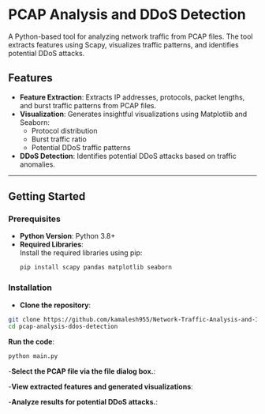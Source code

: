 # PCAP Analysis and DDoS Detection  

A Python-based tool for analyzing network traffic from PCAP files. The tool extracts features using Scapy, visualizes traffic patterns, and identifies potential DDoS attacks.

## Features
- **Feature Extraction**: Extracts IP addresses, protocols, packet lengths, and burst traffic patterns from PCAP files.
- **Visualization**: Generates insightful visualizations using Matplotlib and Seaborn:
  - Protocol distribution
  - Burst traffic ratio
  - Potential DDoS traffic patterns
- **DDoS Detection**: Identifies potential DDoS attacks based on traffic anomalies.

---

## Getting Started

### Prerequisites
- **Python Version**: Python 3.8+
- **Required Libraries**:  
  Install the required libraries using pip:
  ```bash
  pip install scapy pandas matplotlib seaborn

### Installation
- **Clone the repository**:

```bash
git clone https://github.com/kamalesh955/Network-Traffic-Analysis-and-IDS.git
cd pcap-analysis-ddos-detection
```
 **Run the code**:

```bash
python main.py
```

-**Select the PCAP file via the file dialog box.**:

-**View extracted features and generated visualizations**:

-**Analyze results for potential DDoS attacks.**:



